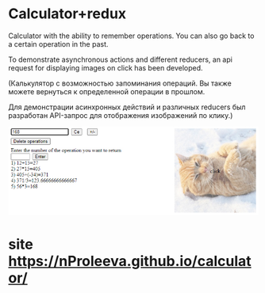 # Calculator+redux
Calculator with the ability to remember operations. You can also go back to a certain operation in the past.

To demonstrate asynchronous actions and different reducers, an api request for displaying images on click has been developed.

(Калькулятор с возможностью запоминания операций. Вы также можете вернуться к определенной операции в прошлом.

Для демонстрации асинхронных действий и различных reducers был разработан API-запрос для отображения изображений по клику.)

![alt text](https://github.com/nProleeva/calculator/blob/main/image.jpg?raw=true "Example(Пример)")

# site https://nProleeva.github.io/calculator/
